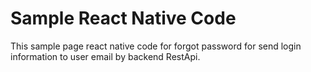 # Sample React Native Code
This sample page react native code for forgot password for send login information to user email by backend RestApi.
